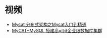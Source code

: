 




# 视频

* [Mycat 分布式架构之Mycat入门到精通](https://www.bilibili.com/video/av49557466?from=search&seid=12773160558428482344)
* [MyCAT+MySQL 搭建高可用企业级数据库集群](https://www.bilibili.com/video/av80477641/?spm_id_from=333.788.videocard.4)
